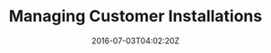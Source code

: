 ---
date: "2016-07-03T04:02:20Z"
title: "Managing Customer Installations"
description: "Documentation for installing and supporting your customers."
weight: "301"
categories: [ "Managing Customer Installation" ]
index: "docs/native"
aliases: [docs/distributing-an-application/maintenance]
---